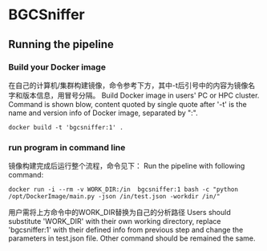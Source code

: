 # BGCSniffer
## Running the pipeline
### Build your Docker image
在自己的计算机/集群构建镜像，命令参考下方，其中-t后引号中的内容为镜像名字和版本信息，用冒号分隔。
Build Docker image in users' PC or HPC cluster. Command is shown blow, content quoted by single quote after '-t' is the name and version info of Docker image, separated by ":".
```
docker build -t 'bgcsniffer:1' .
```
### run program in command line
镜像构建完成后运行整个流程，命令见下：
Run the pipeline with following command:
```
docker run -i --rm -v WORK_DIR:/in  bgcsniffer:1 bash -c "python /opt/DockerImage/main.py -json /in/test.json -workdir /in/"
```
用户需将上方命令中的WORK_DIR替换为自己的分析路径
Users should substitute 'WORK_DIR' with their own working directory, replace 'bgcsniffer:1' with their defined info from previous step and change the parameters in test.json file. Other command should be remained the same.
